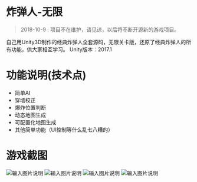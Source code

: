 # 炸弹人-无限

> 2018-10-9 : 项目不在维护，请见谅，以后将不断开源新的游戏项目。

自己用Unity3D制作的经典炸弹人全套源码，无限关卡版，还原了经典炸弹人的所有功能，供大家相互学习。
Unity版本：2017.1

# 功能说明(技术点)

- 简单AI
- 穿墙校正
- 爆炸位置判断
- 动态地图生成
- 可配置化地图生成
- 其他简单功能（UI控制等什么乱七八糟的）

# 游戏截图
![输入图片说明](https://git.oschina.net/uploads/images/2017/0920/105838_35660d6a_1511066.png "QQ截图20170920105101.png")
![输入图片说明](https://git.oschina.net/uploads/images/2017/0920/105921_4e65c796_1511066.png "QQ截图20170920105127.png")
![输入图片说明](https://git.oschina.net/uploads/images/2017/0920/105908_24a35b7f_1511066.png "QQ截图20170920105143.png")
![输入图片说明](https://git.oschina.net/uploads/images/2017/0920/105931_f1892dfc_1511066.png "QQ截图20170920105233.png")